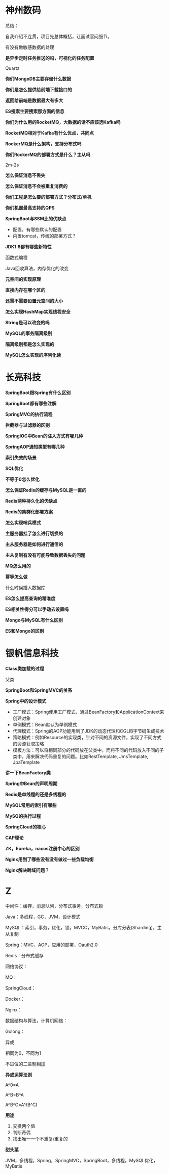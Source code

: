 # 神州数码



总结：

自我介绍不连贯，项目先总体概括，让面试官问细节。



有没有做敏感数据的处理



**是异步定时任务推送的吗，可视化的任务配置**

Quartz



**你们MongoDB主要存储什么数据**



**你们是怎么提供给前端下载接口的**



**返回给前端是数据最大有多大**



**ES搜索主要搜索那方面的信息**



**你们为什么用的RocketMQ，大数据的话不应该选Kafka吗**



**RocketMQ相对于Kafka有什么优点，共同点**



**RockerMQ是什么架构，支持分布式吗**



**你们RockerMQ的部署方式是什么？主从吗**

2m-2s



**怎么保证消息不丢失**



**怎么保证消息不会被重复消费的**



**你们工程是怎么要的部署方式？分布式/单机**



**你们机器最高支持的QPS**



**SpringBoot与SSM比的优缺点**

* 配置，有哪些默认的配置
* 内置tomcat，传统的部署方式？



**JDK1.8都有哪些新特性**

函数式编程

Java回收算法，内存优化的改变



**元空间的实现原理**



**直接内存在哪个区的**



**还需不需要设置元空间的大小**



**怎么实现HashMap实现线程安全**



**String是可以改变的吗**



**MySQL的事务隔离级别**



**隔离级别都是怎么实现的**



**MySQL怎么实现的序列化读**





# 长亮科技



**SpringBoot跟Spring有什么区别**



**SpringBoot都有哪些注解**



**SpringMVC的执行流程**



**拦截器与过滤器的区别**



**SpringIOC中Bean的注入方式有哪几种**



**SpringAOP通知类型有哪几种**



**索引失效的场景**



**SQL优化**



**不等于0怎么优化**



**怎么保证Redis的缓存与MySQL是一直的**



**Redis两种持久化的优缺点**



**Redis的集群化部署方案**



**怎么实现哨兵模式**



**主服务器挂了怎么进行切换的**



**主从服务器是如何进行通信的**



**主从复制有没有可能导致数据丢失的问题**



**MQ怎么用的**



**幂等怎么做**

什么时候插入数据库



**ES怎么提高查询的精准度**



**ES相关性得分可以手动去设置吗**



**Mongo与MySQL有什么区别**



**ES和Mongo的区别**



# **银帆信息科技**



**Class类加载的过程**

父类



**SpringBoot和SpringMVC的关系**



**Spring中的设计模式**

* 工厂模式：Spring使用工厂模式，通过BeanFactory和ApplicationContext来创建对象
* 单例模式：Bean默认为单例模式
* 代理模式：Spring的AOP功能用到了JDK的动态代理和CGLIB字节码生成技术
* 策略模式：例如Resource的实现类，针对不同的资源文件，实现了不同方式的资源获取策略
* 模板方法：可以将相同部分的代码放在父类中，而将不同的代码放入不同的子类中，用来解决代码重复的问题。比如RestTemplate, JmsTemplate, JpaTemplate



**讲一下BeanFactory类**



**Spring中Bean的声明周期**



**Redis是单线程的还是多线程的**



**MySQL常用的索引有哪些**



**MySQ的执行过程**



**SpringCloud的核心**



**CAP理论**



**ZK，Eureka，nacos注册中心的区别**





**Nginx用到了哪些没有没有做过一些负载均衡**



**Nginx解决跨域问题？**





# Z

中间件：缓存，消息队列，分布式事务，分布式锁

Java：多线程，GC，JVM，设计模式

MySQL：索引，事务，优化，锁，MVCC，MyBatis，分库分表(Sharding)，主从复制

Spring：MVC，AOP，应用的部署，Oauth2.0

Redis：分布式缓存

网络协议：

MQ：

SpringCloud：

Docker：

Nginx：

数据结构与算法，计算机网络：

Golong：





异或

相同为0，不同为1

不进位的二进制相加



**异或运算法则**

A^0=A

A^B=B^A

A^B^C=A^(B^C)



**用途**

1. 交换两个值
2. 判断奇偶
3. 找出唯一一个不重复/重复的



**甜头菜**

JVM，多线程，Spring，SpringMVC，SpringBoot，多线程，MySQL优化，MyBatis





